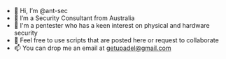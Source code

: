 - 👋 Hi, I’m @ant-sec
- 👀 I’m a Security Consultant from Australia
- 🌱 I'm a pentester who has a keen interest on physical and hardware security
- 💞️ Feel free to use scripts that are posted here or request to collaborate
- 📫 You can drop me an email at getupadel@gmail.com

<!---
ant-sec/ant-sec is a ✨ special ✨ repository because its `README.md` (this file) appears on your GitHub profile.
You can click the Preview link to take a look at your changes.
--->
